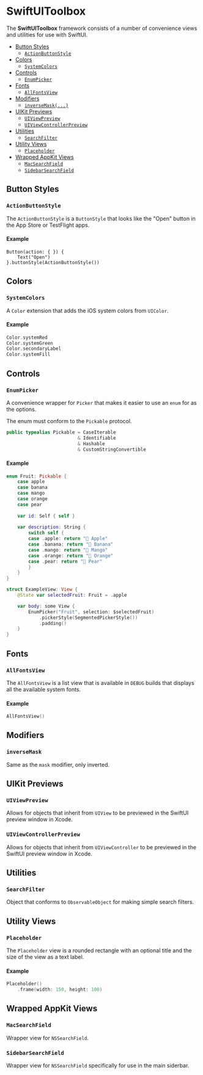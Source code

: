 # SwiftUIToolbox

The **SwiftUIToolbox** framework consists of a number of  convenience views and utilities for use with SwiftUI. 

- [Button Styles](#button-styles)
    - [`ActionButtonStyle`](#actionbuttonstyle)
- [Colors](#colors)
    - [`SystemColors`](#systemcolors)
- [Controls](#controls)
    - [`EnumPicker`](#enumpicker)
- [Fonts](#fonts)
    - [ `AllFontsView`](#allfontsview)
- [Modifiers](#modifiers)
    - [`inverseMask(...)`](#inverseMask)
- [UIKit Previews](#uikit-previews)
    - [`UIViewPreview`](#uiviewpreview)
    - [`UIViewControllerPreview`](#uiviewcontrollerpreview)
- [Utilities](#utilities)
    - [`SearchFilter`](#searchfilter)
- [Utility Views](#utility-views)
    - [`Placeholder`](#placeholder)
- [Wrapped AppKit Views](#wrapped-appkit-views)
    - [`MacSearchField`](#macsearchfield)
    - [`SidebarSearchField`](#sidebarsearchfield)


## Button Styles

### `ActionButtonStyle`

The `ActionButtonStyle` is a `ButtonStyle` that looks like the "Open" button in the App Store or TestFlight apps.

#### Example

```
Button(action: { }) {
    Text("Open")
}.buttonStyle(ActionButtonStyle())
```

## Colors

### `SystemColors`

A `Color` extension that adds the iOS system colors from `UIColor`. 

#### Example

```swift
Color.systemRed
Color.systemGreen
Color.secondaryLabel
Color.systemFill
```

## Controls

### `EnumPicker`

A convenience wrapper for `Picker` that makes it easier to use an `enum` for as the options.

The enum must conform to the `Pickable` protocol.

```swift
public typealias Pickable = CaseIterable
                          & Identifiable
                          & Hashable
                          & CustomStringConvertible
```

#### Example

```swift
enum Fruit: Pickable {
    case apple
    case banana
    case mango
    case orange
    case pear
    
    var id: Self { self }
    
    var description: String {
        switch self {
        case .apple: return "🍎 Apple"
        case .banana: return "🍌 Banana"
        case .mango: return "🥭 Mango"
        case .orange: return "🍊 Orange"
        case .pear: return "🍐 Pear"
        }
    }
}

struct ExampleView: View {
    @State var selectedFruit: Fruit = .apple

    var body: some View {
        EnumPicker("Fruit", selection: $selectedFruit)
            .pickerStyle(SegmentedPickerStyle())
            .padding()
    }
}
```

## Fonts

### `AllFontsView`

The `AllFontsView` is a list view that is available in `DEBUG` builds that displays all the available system fonts.

#### Example

```swift
AllFontsView()
```

## Modifiers

### `inverseMask`

Same as the `mask` modifier, only inverted.

## UIKit Previews

### `UIViewPreview`

Allows for objects that inherit from `UIView` to be previewed in the SwiftUI preview window in Xcode.

### `UIViewControllerPreview`

Allows for objects that inherit from  `UIViewController` to be previewed in the SwiftUI preview window in Xcode.

## Utilities

### `SearchFilter`

Object that conforms to `ObservableObject` for making simple search filters.

## Utility Views

### `Placeholder`

The `Placeholder` view is a rounded rectangle with an optional title and the size of the view as a text label.

#### Example

```swift
Placeholder()
    .frame(width: 150, height: 100)
```

## Wrapped AppKit Views

### `MacSearchField`

Wrapper view for `NSSearchField`.

### `SidebarSearchField`

Wrapper view for `NSSearchField` specifically for use in the main siderbar.
